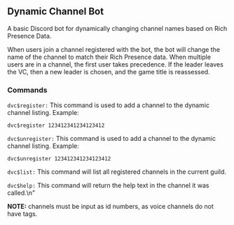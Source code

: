 ## Dynamic Channel Bot

A basic Discord bot for dynamically changing channel names based on Rich Presence Data.

When users join a channel registered with the bot, the bot will change the name of the channel to match their Rich Presence data. When multiple users are in a channel, the first user takes precedence. If the leader leaves the VC, then a new leader is chosen, and the game title is reassessed.

### Commands

`dvc$register:` This command is used to add a channel to the dynamic channel listing. Example:
```
dvc$register 123412341234123412
```
`dvc$unregister:` This command is used to add a channel to the dynamic channel listing. Example:
```
dvc$unregister 123412341234123412
```
`dvc$list:` This command will list all registered channels in the current guild.

`dvc$help:` This command will return the help text in the channel it was called.\n"

**NOTE:** channels must be input as id numbers, as voice channels do not have tags.

